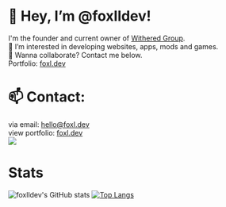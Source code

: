 
# 👋 Hey, I’m @foxlldev!
I'm the founder and current owner of [Withered Group](https://github.com/withered-group).  
👀 I’m interested in developing websites, apps, mods and games.  
💞️ Wanna collaborate? Contact me below.  
Portfolio: [foxl.dev](https://foxl.dev)

# 📫 Contact:
via email: [hello@foxl.dev](mailto:hello@foxl.dev)  
view portfolio: [foxl.dev](https://foxl.dev)
<br><img src="https://discord.c99.nl/widget/theme-3/400680342136291329.png">

# Stats
![foxlldev's GitHub stats](https://github-readme-stats.vercel.app/api?username=foxlldev&count_private=true&show_icons=true&theme=light)
[![Top Langs](https://github-readme-stats.vercel.app/api/top-langs/?username=Foxlldev&layout=compact)](https://github.com/anuraghazra/github-readme-stats)

<!---
foxlldev/foxlldev is a ✨ special ✨ repository because its `README.md` (this file) appears on your GitHub profile.
You can click the Preview link to take a look at your changes.
--->

